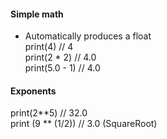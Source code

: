 #### Simple math 
* Automatically produces a float  
print(4)  // 4  
print(2 * 2)  // 4.0  
print(5.0 - 1)  // 4.0  

#### Exponents
print(2**5)  // 32.0  
print (9 ** (1/2))  // 3.0  (SquareRoot)  
